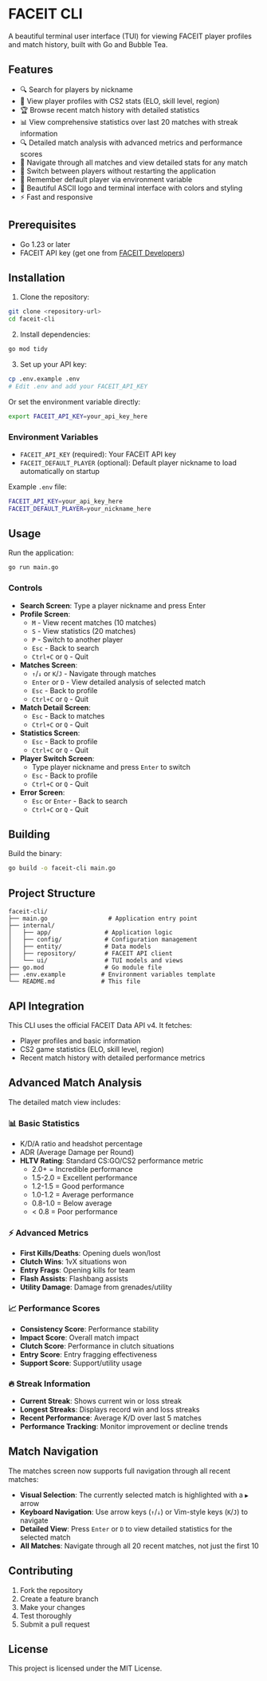 # FACEIT CLI

A beautiful terminal user interface (TUI) for viewing FACEIT player profiles and match history, built with Go and Bubble Tea.

## Features

- 🔍 Search for players by nickname
- 👤 View player profiles with CS2 stats (ELO, skill level, region)
- 🏆 Browse recent match history with detailed statistics
- 📊 View comprehensive statistics over last 20 matches with streak information
- 🔍 Detailed match analysis with advanced metrics and performance scores
- 🎯 Navigate through all matches and view detailed stats for any match
- 🔄 Switch between players without restarting the application
- 💾 Remember default player via environment variable
- 🎨 Beautiful ASCII logo and terminal interface with colors and styling
- ⚡ Fast and responsive

## Prerequisites

- Go 1.23 or later
- FACEIT API key (get one from [FACEIT Developers](https://developers.faceit.com/))

## Installation

1. Clone the repository:
```bash
git clone <repository-url>
cd faceit-cli
```

2. Install dependencies:
```bash
go mod tidy
```

3. Set up your API key:
```bash
cp .env.example .env
# Edit .env and add your FACEIT_API_KEY
```

Or set the environment variable directly:
```bash
export FACEIT_API_KEY=your_api_key_here
```

### Environment Variables

- `FACEIT_API_KEY` (required): Your FACEIT API key
- `FACEIT_DEFAULT_PLAYER` (optional): Default player nickname to load automatically on startup

Example `.env` file:
```bash
FACEIT_API_KEY=your_api_key_here
FACEIT_DEFAULT_PLAYER=your_nickname_here
```

## Usage

Run the application:
```bash
go run main.go
```

### Controls

- **Search Screen**: Type a player nickname and press Enter
- **Profile Screen**: 
  - `M` - View recent matches (10 matches)
  - `S` - View statistics (20 matches)
  - `P` - Switch to another player
  - `Esc` - Back to search
  - `Ctrl+C` or `Q` - Quit
- **Matches Screen**:
  - `↑`/`↓` or `K`/`J` - Navigate through matches
  - `Enter` or `D` - View detailed analysis of selected match
  - `Esc` - Back to profile
  - `Ctrl+C` or `Q` - Quit
- **Match Detail Screen**:
  - `Esc` - Back to matches
  - `Ctrl+C` or `Q` - Quit
- **Statistics Screen**:
  - `Esc` - Back to profile
  - `Ctrl+C` or `Q` - Quit
- **Player Switch Screen**:
  - Type player nickname and press `Enter` to switch
  - `Esc` - Back to profile
  - `Ctrl+C` or `Q` - Quit
- **Error Screen**:
  - `Esc` or `Enter` - Back to search
  - `Ctrl+C` or `Q` - Quit

## Building

Build the binary:
```bash
go build -o faceit-cli main.go
```

## Project Structure

```
faceit-cli/
├── main.go                 # Application entry point
├── internal/
│   ├── app/               # Application logic
│   ├── config/            # Configuration management
│   ├── entity/            # Data models
│   ├── repository/        # FACEIT API client
│   └── ui/                # TUI models and views
├── go.mod                 # Go module file
├── .env.example          # Environment variables template
└── README.md             # This file
```

## API Integration

This CLI uses the official FACEIT Data API v4. It fetches:
- Player profiles and basic information
- CS2 game statistics (ELO, skill level, region)
- Recent match history with detailed performance metrics

## Advanced Match Analysis

The detailed match view includes:

### 📊 Basic Statistics
- K/D/A ratio and headshot percentage
- ADR (Average Damage per Round)
- **HLTV Rating**: Standard CS:GO/CS2 performance metric
  - 2.0+ = Incredible performance
  - 1.5-2.0 = Excellent performance
  - 1.2-1.5 = Good performance
  - 1.0-1.2 = Average performance
  - 0.8-1.0 = Below average
  - < 0.8 = Poor performance

### ⚡ Advanced Metrics
- **First Kills/Deaths**: Opening duels won/lost
- **Clutch Wins**: 1vX situations won
- **Entry Frags**: Opening kills for team
- **Flash Assists**: Flashbang assists
- **Utility Damage**: Damage from grenades/utility

### 📈 Performance Scores
- **Consistency Score**: Performance stability
- **Impact Score**: Overall match impact
- **Clutch Score**: Performance in clutch situations
- **Entry Score**: Entry fragging effectiveness
- **Support Score**: Support/utility usage

### 🔥 Streak Information
- **Current Streak**: Shows current win or loss streak
- **Longest Streaks**: Displays record win and loss streaks
- **Recent Performance**: Average K/D over last 5 matches
- **Performance Tracking**: Monitor improvement or decline trends



## Match Navigation

The matches screen now supports full navigation through all recent matches:

- **Visual Selection**: The currently selected match is highlighted with a `▶` arrow
- **Keyboard Navigation**: Use arrow keys (`↑`/`↓`) or Vim-style keys (`K`/`J`) to navigate
- **Detailed View**: Press `Enter` or `D` to view detailed statistics for the selected match
- **All Matches**: Navigate through all 20 recent matches, not just the first 10

## Contributing

1. Fork the repository
2. Create a feature branch
3. Make your changes
4. Test thoroughly
5. Submit a pull request

## License

This project is licensed under the MIT License.
